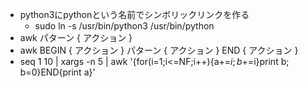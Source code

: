 - python3にpythonという名前でシンボリックリンクを作る
    - sudo ln -s /usr/bin/python3 /usr/bin/python
- awk パターン { アクション }
- awk BEGIN { アクション } パターン { アクション } END { アクション }
- seq 1 10 | xargs -n 5 | awk '{for(i=1;i<=NF;i++){a+=$i;b+=$i}print b; b=0}END{print a}'